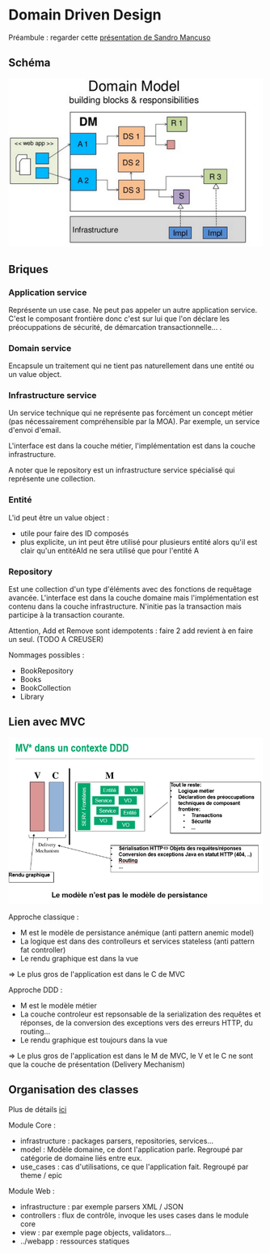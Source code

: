 
# Domain Driven Design

Préambule : regarder cette [présentation de Sandro Mancuso](http://fr.slideshare.net/sandromancuso/crafted-design-geecon-2014)

## Schéma

![DDD](DDD.png)


## Briques

### Application service

Représente un use case.
Ne peut pas appeler un autre application service.
C'est le composant frontière donc c'est sur lui que l'on déclare les préocuppations de sécurité, de démarcation transactionnelle... .


### Domain service

Encapsule un traitement qui ne tient pas naturellement dans une entité ou un value object.


### Infrastructure service

Un service technique qui ne représente pas forcément un concept métier (pas nécessairement compréhensible par la MOA).
Par exemple, un service d'envoi d'email.

L'interface est dans la couche métier, l'implémentation est dans la couche infrastructure.

A noter que le repository est un infrastructure service spécialisé qui représente une collection.


### Entité

L'id peut être un value object :
- utile pour faire des ID composés
- plus explicite, un int peut être utilisé pour plusieurs entité alors qu'il est clair qu'un entitéAId ne sera utilisé que pour l'entité A

### Repository

Est une collection d'un type d'éléments avec des fonctions de requêtage avancée.
L'interface est dans la couche domaine mais l'implémentation est contenu dans la couche infrastructure. 
N'initie pas la transaction mais participe à la transaction courante.

Attention, Add et Remove sont idempotents : faire 2 add revient à en faire un seul. (TODO A CREUSER)

Nommages possibles :
- BookRepository
- Books
- BookCollection
- Library

## Lien avec MVC

![MVC](MVC.PNG)

Approche classique :
- M est le modèle de persistance anémique (anti pattern anemic model)
- La logique est dans des controlleurs et services stateless (anti pattern fat controller)
- Le rendu graphique est dans la vue

=> Le plus gros de l'application est dans le C de MVC

Approche DDD :
- M est le modèle métier
- La couche controleur est repsonsable de la serialization des requêtes et réponses, de la conversion des exceptions vers des erreurs HTTP, du routing...
- Le rendu graphique est toujours dans la vue

=> Le plus gros de l'application est dans le M de MVC, le V et le C ne sont que la couche de présentation (Delivery Mechanism)

## Organisation des classes

Plus de détails [ici](http://fr.slideshare.net/sandromancuso/crafted-design-geecon-2014)

Module Core :

- infrastructure : packages parsers, repositories, services...
- model : Modèle domaine, ce dont l'application parle. Regroupé par catégorie de domaine liés entre eux.
- use_cases : cas d'utilisations, ce que l'application fait. Regroupé par theme / epic
 
Module Web :

- infrastructure : par exemple parsers XML / JSON
- controllers : flux de contrôle, invoque les uses cases dans le module core
- view : par exemple page objects, validators...
- ../webapp : ressources statiques








